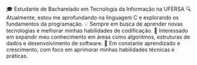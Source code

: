 🎓 Estudante de Bacharelado em Tecnologia da Informação na UFERSA
🔍 Atualmente, estou me aprofundando na linguagem C e explorando os fundamentos da programação.
💡 Sempre em busca de aprender novas tecnologias e melhorar minhas habilidades de codificação.
🚀 Interessado em expandir meu conhecimento em áreas como algoritmos, estruturas de dados e desenvolvimento de software.
🌱 Em constante aprendizado e crescimento, com foco em aprimorar minhas habilidades técnicas e práticas.
<!---
EduFelipe18/EduFelipe18 is a ✨ special ✨ repository because its `README.md` (this file) appears on your GitHub profile.
You can click the Preview link to take a look at your changes.
--->
